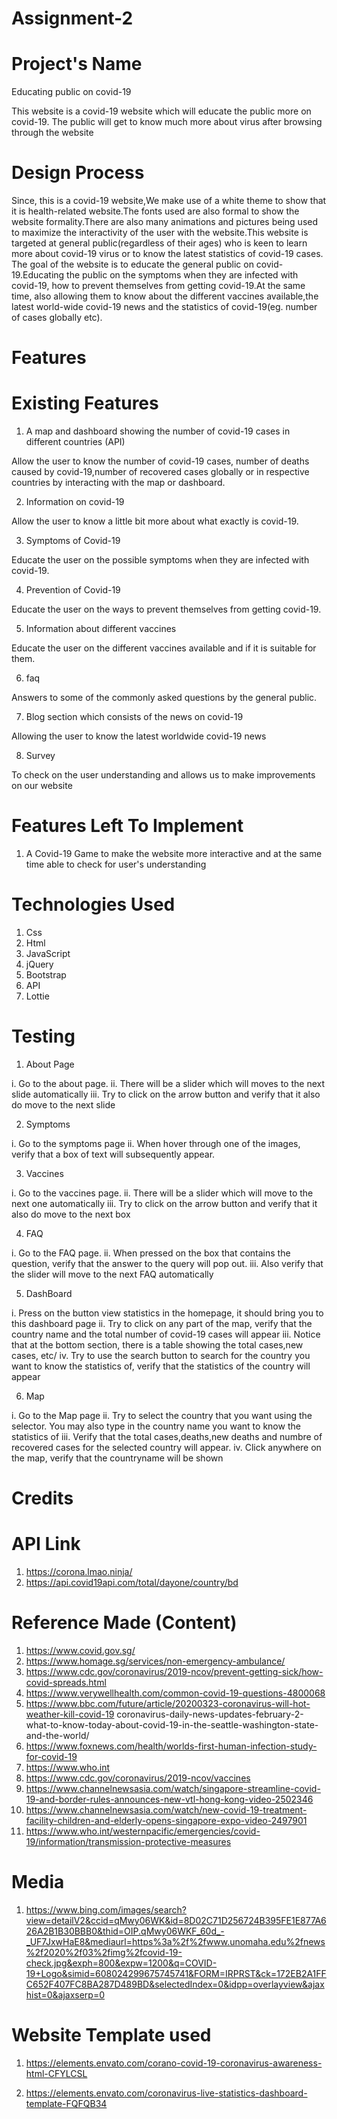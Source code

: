 # Assignment-2

# Project's Name
Educating public on covid-19

This website is a covid-19 website which will educate the public more on covid-19. The public will get to know much more about virus after browsing through the website

# Design Process
Since, this is a covid-19 website,We make use of a white theme to show that it is health-related website.The fonts used are also formal to show the website formality.There are also many animations and pictures being used to maximize the interactivity of the user with the website.This website is targeted at general public(regardless of their ages) who is keen to learn more about covid-19 virus or to know the latest statistics of covid-19 cases. The goal of the website is to educate the general public on covid-19.Educating the public on the symptoms when they are infected with covid-19, how to prevent themselves from getting covid-19.At the same time, also allowing them to know about the different vaccines available,the latest world-wide covid-19 news and the statistics of covid-19(eg. number of cases globally etc).

# Features

# Existing Features
1. A map and dashboard showing the number of covid-19 cases in different countries (API)

Allow the user to know the number of covid-19 cases, number of deaths caused by covid-19,number of recovered cases globally or in respective countries by interacting with the map or dashboard.

2. Information on covid-19

Allow the user to know a little bit more about what exactly is covid-19.

3. Symptoms of Covid-19

Educate the user on the possible symptoms when they are infected with covid-19.

4. Prevention of Covid-19

Educate the user on the ways to prevent themselves from getting covid-19.

5. Information about different vaccines

Educate the user on the different vaccines available and if it is suitable for them. 

6. faq

Answers to some of the commonly asked questions by the general public.

7. Blog section which consists of the news on covid-19

Allowing the user to know the latest worldwide covid-19 news 

8. Survey

To check on the user understanding and allows us to make improvements on our website

# Features Left To Implement

1.  A Covid-19 Game to make the website more interactive and at the same time able to check for user's understanding


# Technologies Used
1. Css
2. Html
3. JavaScript
4. jQuery
5. Bootstrap
6. API
7. Lottie

# Testing

1. About Page

i. Go to the about page.
ii. There will be a slider which will moves to the next slide automatically
iii. Try to click on the arrow button and verify that it also do move to the next slide

2. Symptoms

i. Go to the symptoms page
ii. When hover through one of the images, verify that a box of text will
subsequently appear.

3. Vaccines 

i. Go to the vaccines page.
ii. There will be a slider which will move to the next one automatically
iii. Try to click on the arrow button and verify that it also do move to the next box

4. FAQ 

i. Go to the FAQ page.
ii. When pressed on the box that contains the question, verify that the answer to the query will pop out.
iii. Also verify that the slider will move to the next FAQ automatically


5. DashBoard

i. Press on the button view statistics in the homepage, it should bring you to this dashboard page
ii. Try to click on any part of the map, verify that the country name and the total number of covid-19 cases will appear
iii. Notice that at the bottom section, there is a table showing the total cases,new cases, etc/
iv. Try to use the search button to search for the country you want to know the statistics of, verify that the statistics of the country will appear

6. Map

i. Go to the Map page
ii. Try to select the country that you want using the selector. You may also type in the country name you want to know the statistics of
iii. Verify that the total cases,deaths,new deaths and numbre of recovered cases for the selected country will appear.
iv. Click anywhere on the map, verify that the countryname will be shown



# Credits


# API Link
1. https://corona.lmao.ninja/
2. https://api.covid19api.com/total/dayone/country/bd

# Reference Made (Content)
1. https://www.covid.gov.sg/
2. https://www.homage.sg/services/non-emergency-ambulance/
3. https://www.cdc.gov/coronavirus/2019-ncov/prevent-getting-sick/how-covid-spreads.html
4. https://www.verywellhealth.com/common-covid-19-questions-4800068
5. https://www.bbc.com/future/article/20200323-coronavirus-will-hot-weather-kill-covid-19
coronavirus-daily-news-updates-february-2-what-to-know-today-about-covid-19-in-the-seattle-washington-state-and-the-world/
6. https://www.foxnews.com/health/worlds-first-human-infection-study-for-covid-19
7. https://www.who.int
8. https://www.cdc.gov/coronavirus/2019-ncov/vaccines
9. https://www.channelnewsasia.com/watch/singapore-streamline-covid-19-and-border-rules-announces-new-vtl-hong-kong-video-2502346
10. https://www.channelnewsasia.com/watch/new-covid-19-treatment-facility-children-and-elderly-opens-singapore-expo-video-2497901
11. https://www.who.int/westernpacific/emergencies/covid-19/information/transmission-protective-measures

# Media
1. https://www.bing.com/images/search?view=detailV2&ccid=qMwy06WK&id=8D02C71D256724B395FE1E877A626A2B1B30BBB0&thid=OIP.qMwy06WKF_60d_-_UF7JxwHaE8&mediaurl=https%3a%2f%2fwww.unomaha.edu%2fnews%2f2020%2f03%2fimg%2fcovid-19-check.jpg&exph=800&expw=1200&q=COVID-19+Logo&simid=608024299675745741&FORM=IRPRST&ck=172EB2A1FFC652F407FC8BA287D489BD&selectedIndex=0&idpp=overlayview&ajaxhist=0&ajaxserp=0 


# Website Template used

1. https://elements.envato.com/corano-covid-19-coronavirus-awareness-html-CFYLCSL

2. https://elements.envato.com/coronavirus-live-statistics-dashboard-template-FQFQB34


